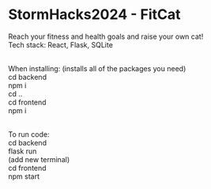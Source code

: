 # StormHacks2024 - FitCat
Reach your fitness and health goals and raise your own cat! <br/>
 Tech stack:
 React, Flask, SQLite <br/><br/>


When installing: (installs all of the packages you need) <br/>
cd backend <br/>
npm i <br/>
cd .. <br/>
cd frontend <br/>
npm i <br/><br/>

To run code: <br/>
cd backend <br/>
flask run <br/>
(add new terminal) <br/>
cd frontend <br/>
npm start

